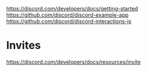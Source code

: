 https://discord.com/developers/docs/getting-started
https://github.com/discord/discord-example-app
https://github.com/discord/discord-interactions-js


# Invites

https://discord.com/developers/docs/resources/invite